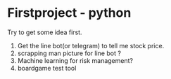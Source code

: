 # Firstproject  - python
Try to get some idea first.

1. Get the line bot(or telegram) to tell me stock price.
2. scrapping man picture for line bot ?
3. Machine learning for risk management? 
4. boardgame test tool 

